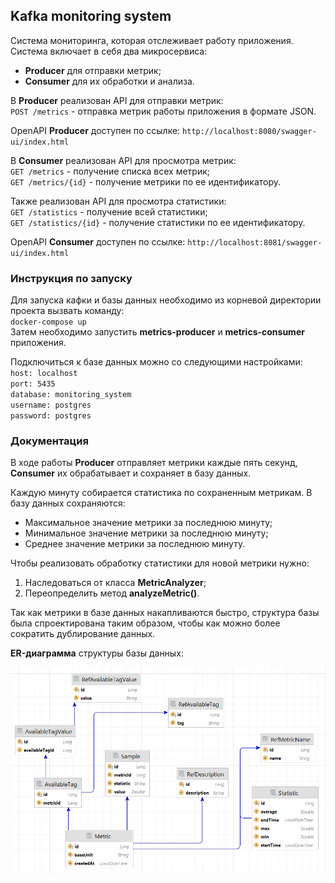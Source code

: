 ## Kafka monitoring system  
  
Система мониторинга, которая отслеживает работу приложения.  
Система включает в себя два микросервиса:  
- __Producer__ для отправки метрик;  
- __Consumer__ для их обработки и анализа.  
  
В __Producer__ реализован API для отправки метрик:  
`POST /metrics` - отправка метрик работы приложения в формате JSON.

OpenAPI __Producer__ доступен по ссылке: `http://localhost:8080/swagger-ui/index.html`  
  
В __Consumer__ реализован API для просмотра метрик:  
`GET /metrics` - получение списка всех метрик;  
`GET /metrics/{id}` - получение метрики по ее идентификатору.  
  
Также реализован API для просмотра статистики:  
`GET /statistics` - получение всей статистики;  
`GET /statistics/{id}` - получение статистики по ее идентификатору.

OpenAPI __Consumer__ доступен по ссылке: `http://localhost:8081/swagger-ui/index.html`  

### Инструкция по запуску

Для запуска кафки и базы данных необходимо из корневой директории проекта вызвать команду:  
`docker-compose up`  
Затем необходимо запустить **metrics-producer** и **metrics-consumer** приложения.

Подключиться к базе данных можно со следующими настройками:  
`host: localhost`    
`port: 5435`  
`database: monitoring_system`  
`username: postgres`    
`password: postgres`

### Документация  
  
В ходе работы __Producer__ отправляет метрики каждые пять секунд, __Consumer__ их обрабатывает и сохраняет в базу данных.  

Каждую минуту собирается статистика по сохраненным метрикам. В базу данных сохраняются:  
- Максимальное значение метрики за последнюю минуту;
- Минимальное значение метрики за последнюю минуту;  
- Среднее значение метрики за последнюю минуту.  

Чтобы реализовать обработку статистики для новой метрики нужно:  
1) Наследоваться от класса **MetricAnalyzer**;  
2) Переопределить метод **analyzeMetric()**.  

Так как метрики в базе данных накапливаются быстро, структура базы была спроектирована таким образом, чтобы как можно более сократить дублирование данных.  

**ER-диаграмма** структуры базы данных:  

![er-diagram.png](er-diagram.png)
